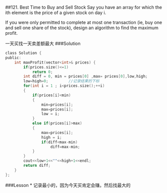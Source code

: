 ##121. Best Time to Buy and Sell Stock 
Say you have an array for which the ith element is the price of a given stock on day i.

If you were only permitted to complete at most one transaction (ie, buy one and sell one share of the stock), design an algorithm to find the maximum profit.

一天买找一天卖差额最大
###Solution
```C
class Solution {
public:
    int maxProfit(vector<int>& prices) {
        if(prices.size()<=1)
            return 0;
        int diff = 0, min = prices[0] ,max= prices[0],low,high;
        low=high=0;         //记录结果的下标
        for(int i = 1 ; i<prices.size();++i)
        {
            if(prices[i]<min)
            {
                min=prices[i];
                max=prices[i];
                low = i;
            }
            else if(prices[i]>max)
            {
                max=prices[i];
                high = i;
                if(diff<max-min)
                    diff=max-min;
            }
        }
        cout<<low+1<<""<<high+1<<endl;
        return diff;
    }
};
```
###Lesson
* 
记录最小的，因为今天买肯定会赚。然后找最大的